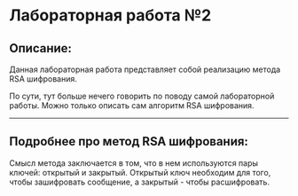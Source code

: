 # Лабораторная работа №2
## Описание:
Данная лабораторная работа представляет собой реализацию метода RSA шифрования.

По сути, тут больше нечего говорить по поводу самой лабораторной работы. Можно только описать сам алгоритм RSA шифрования.
__________________________

## Подробнее про метод RSA шифрования:
Смысл метода заключается в том, что в нем используются пары ключей: открытый и закрытый. Открытый ключ необходим для того, чтобы зашифровать сообщение, а закрытый - чтобы расшифровать.